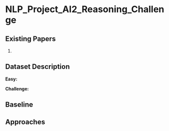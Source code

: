 # NLP_Project_AI2_Reasoning_Challenge

## Existing Papers
1. 

## Dataset Description
<b> Easy: </b>

<b> Challenge: </b>

## Baseline

## Approaches
